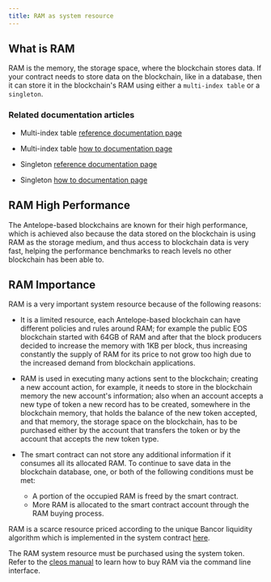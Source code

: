```yaml
---
title: RAM as system resource
---
```


## What is RAM

RAM is the memory, the storage space, where the blockchain stores data. If your contract needs to store data on the blockchain, like in a database, then it can store it in the blockchain's RAM using either a `multi-index table` or a `singleton`.

### Related documentation articles

- Multi-index table [reference documentation page](http://docs.eosnetwork.com/cdt/latest/reference/Modules/group__multiindex)

- Multi-index table [how to documentation page](https://docs.eosnetwork.com/cdt/latest/how-to-guides/multi-index)

- Singleton [reference documentation page](https://docs.eosnetwork.com/cdt/latest/reference/Classes/classeosio_1_1singleton)

- Singleton [how to documentation page](https://docs.eosnetwork.com/cdt/latest/how-to-guides/multi-index/how-to-define-a-singleton)

## RAM High Performance

The Antelope-based blockchains are known for their high performance, which is achieved also because the data stored on the blockchain is using RAM as the storage medium, and thus access to blockchain data is very fast, helping the performance benchmarks to reach levels no other blockchain has been able to.

## RAM Importance

RAM is a very important system resource because of the following reasons:

- It is a limited resource, each Antelope-based blockchain can have different policies and rules around RAM; for example the public EOS blockchain started with 64GB of RAM and after that the block producers decided to increase the memory with 1KB per block, thus increasing constantly the supply of RAM for its price to not grow too high due to the increased demand from blockchain applications.

- RAM is used in executing many actions sent to the blockchain; creating a new account action, for example, it needs to store in the blockchain memory the new account's information; also when an account accepts a new type of token a new record has to be created, somewhere in the blockchain memory, that holds the balance of the new token accepted, and that memory, the storage space on the blockchain, has to be purchased either by the account that transfers the token or by the account that accepts the new token type.

- The smart contract can not store any additional information if it consumes all its allocated RAM. To continue to save data in the blockchain database, one, or both of the following conditions must be met:

  - A portion of the occupied RAM is freed by the smart contract.
  - More RAM is allocated to the smart contract account through the RAM buying process.

RAM is a scarce resource priced according to the unique Bancor liquidity algorithm which is implemented in the system contract [here](https://docs.eosnetwork.com/system-contracts/latest/reference/Classes/structeosiosystem_1_1exchange__state).

The RAM system resource must be purchased using the system token. Refer to the [cleos manual](https://docs.eosnetwork.com/leap/latest/cleos/how-to-guides/how-to-buy-ram) to learn how to buy RAM via the command line interface.
